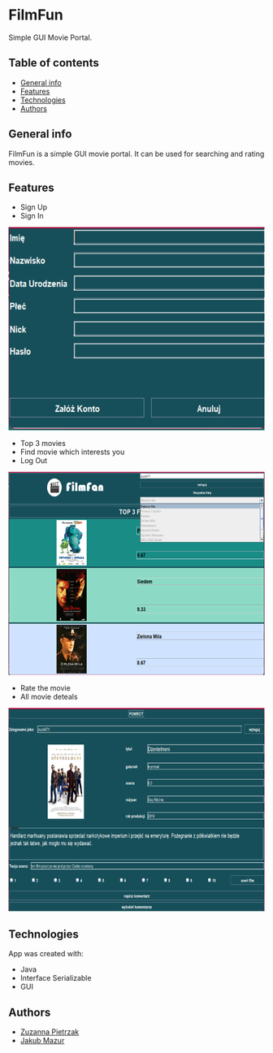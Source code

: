# FilmFun
Simple GUI Movie Portal.

## Table of contents
* [General info](#general-info)
* [Features](#features)
* [Technologies](#technologies)
* [Authors](#authors)

## General info
FilmFun is a simple GUI movie portal. It can be used for searching and rating movies.

## Features
- Sign Up 
- Sign In

<img src="./images/register.png" data-canonical-src="./images/register_page.png" width="650" height="400"/>

- Top 3 movies
- Find movie which interests you
- Log Out

<img src="./images/main.png" data-canonical-src="./images/main_page.png" width="650" height="400"/>

- Rate the movie
- All movie deteals

<img src="./images/movie.png" data-canonical-src="./images/movie_page.png" width="650" height="400"/>

## Technologies
App was created with:
- Java 
- Interface Serializable 
- GUI

## Authors 
- [Zuzanna Pietrzak](https://github.com/zuza571)
- [Jakub Mazur](https://github.com/JakubMazur965)
